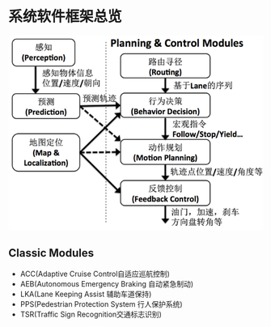 # 系统软件框架总览

![1565719380310_2](assets/1565719380310_2.png)

## Classic Modules

- ACC(Adaptive Cruise Control自适应巡航控制)
- AEB(Autonomous Emergency Braking 自动紧急制动)
- LKA(Lane Keeping Assist 辅助车道保持)
- PPS(Pedestrian Protection System 行人保护系统)
- TSR(Traffic Sign Recognition交通标志识别)
